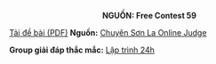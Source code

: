 **<center>NGUỒN: Free Contest 59</center>**

[Tải đề bài (PDF)](/statements/2317/FLAGS.pdf)
**Nguồn:** [Chuyên Sơn La Online Judge](http://csloj.ddns.net/)

**Group giải đáp thắc mắc:** [Lập trình 24h](https://www.facebook.com/groups/1386904321519984)